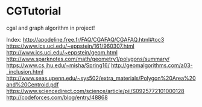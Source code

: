 # CGTutorial
cgal and graph algorithm in project!

Index:
http://apodeline.free.fr/FAQ/CGAFAQ/CGAFAQ.html#toc3
https://www.ics.uci.edu/~eppstein/161/960307.html
http://www.ics.uci.edu/~eppstein/geom.html
http://www.sparknotes.com/math/geometry1/polygons/summary/
https://www.cs.jhu.edu/~misha/Spring16/
http://geomalgorithms.com/a03-_inclusion.html
http://www.seas.upenn.edu/~sys502/extra_materials/Polygon%20Area%20and%20Centroid.pdf
https://www.sciencedirect.com/science/article/pii/S0925772101000128
http://codeforces.com/blog/entry/48868
